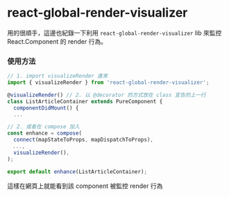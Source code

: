 # react-global-render-visualizer
用的很順手，這邊也紀錄一下利用 `react-global-render-visualizer` lib 來監控 React.Component 的 render 行為。

### 使用方法
```javascript
// 1. import visualizeRender 進來
import { visualizeRender } from 'react-global-render-visualizer';

@visualizeRender() // 2. 以 @decorator 的方式放在 class 宣告的上一行
class ListArticleContainer extends PureComponent {
  componentDidMount() {
  ...

// 2. 或者在 compose 加入
const enhance = compose(
  connect(mapStateToProps, mapDispatchToProps),
　...,
  visualizeRender(),
);

export default enhance(ListArticleContainer);
```

這樣在網頁上就能看到該 component 被監控 render 行為
